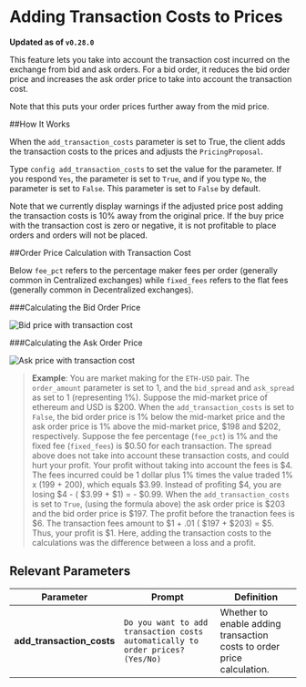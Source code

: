 # Adding Transaction Costs to Prices

**Updated as of `v0.28.0`**

This feature lets you take into account the transaction cost incurred on the exchange from bid and ask orders. For a bid order, it reduces the bid order price and increases the ask order price to take into account the transaction cost.

Note that this puts your order prices further away from the mid price.

##How It Works

When the `add_transaction_costs` parameter is set to True, the client adds the transaction costs to the prices and adjusts the `PricingProposal`.

Type `config add_transaction_costs` to set the value for the parameter. If you respond `Yes`, the parameter is set to `True`, and if you type `No`, the parameter is set to `False`. This parameter is set to `False` by default.

Note that we currently display warnings if the adjusted price post adding the transaction costs is 10% away from the original price. If the buy price with the transaction cost is zero or negative, it is not profitable to place orders and orders will not be placed.

##Order Price Calculation with Transaction Cost

Below `fee_pct` refers to the percentage maker fees per order (generally common in Centralized exchanges) while `fixed_fees` refers to the flat fees (generally common in Decentralized exchanges).

###Calculating the Bid Order Price

![Bid price with transaction cost](/assets/img/trans_cost_bid.PNG)

###Calculating the Ask Order Price

![Ask price with transaction cost](/assets/img/trans_cost_ask.PNG)

>**Example**: You are market making for the `ETH-USD` pair. The `order_amount` parameter is set to 1, and the `bid_spread` and `ask_spread` as set to 1 (representing 1%). Suppose the mid-market price of ethereum and USD is $200. When the `add_transaction_costs` is set to `False`, the bid order price is 1% below the mid-market price and the ask order price is 1% above the mid-market price, $198 and $202, respectively. Suppose the fee percentage (`fee_pct`) is 1% and the fixed fee (`fixed_fees`) is $0.50 for each transaction. The spread above does not take into account these transaction costs, and could hurt your profit. Your profit without taking into account the fees is $4. The fees incurred could be 1 dollar plus 1% times the value traded 1% x (199 + 200), which equals $3.99. Instead of profiting $4, you are losing $4 - ( $3.99 + $1) = - $0.99. When the `add_transaction_costs` is set to `True`, (using the formula above) the ask order price is $203 and the bid order price is $197. The profit before the tranaction fees is $6. The transaction fees amount to $1 + .01 ( $197 + $203) = $5. Thus, your profit is $1. Here, adding the transaction costs to the calculations was the difference between a loss and a profit.


## Relevant Parameters

| Parameter | Prompt | Definition |
|-----------|--------|------------|
| **add_transaction_costs** | `Do you want to add transaction costs automatically to order prices? (Yes/No)` | Whether to enable adding transaction costs to order price calculation. |